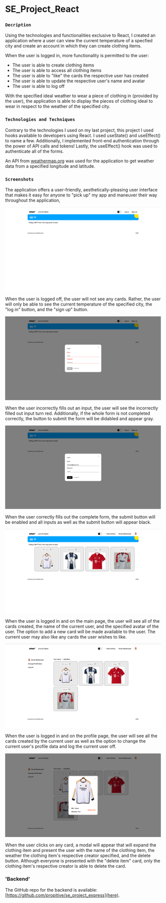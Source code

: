 # SE_Project_React

### `Decription`

Using the technologies and functionalities exclusive to React, I created an application where a user can view the current temperature of a specfied city and create an account in which they can create clothing items.

When the user is logged in, more functionality is permitted to the user:

- The user is able to create clothing items
- The user is able to access all clothing items
- The user is able to "like" the cards the respective user has created
- The user is able to update the respective user's name and avatar
- The user is able to log off

With the specified ideal weather to wear a piece of clothing in (provided by the user), the application is able to display the pieces of clothing ideal to wear in respect to the weather of the specified city.

### `Technologies and Techniques`

Contrary to the technologies I used on my last project, this project I used hooks available to developers using React. I used useState() and useEffect() to name a few. Additionally, I implemented front-end authentication through the power of API calls and tokens! Lastly, the useEffect() hook was used to authenticate all of the forms.

An API from [weathermap.org](weathermap.org) was used for the application to get weather data from a specified longitude and latitude.

### `Screenshots`

The application offers a user-friendly, aesthetically-pleasing user interface that makes it easy for anyone to "pick up" my app and maneuver their way throughout the application,

![ScreenshotOfWholeScreen](/src/images/WTWR-fullScreen.png)

When the user is logged off, the user will not see any cards. Rather, the user will only be able to see the current temperature of the specified city, the "log in" button, and the "sign up" button.

![ScreenshotOfIncorrectlyFilledOutForm](/src/images/WTWR-invalidFormInput.png)

When the user incorrectly fills out an input, the user will see the incorrectly filled out input turn red. Additionally, if the whole form is not completed correctly, the button to submit the form will be didabled and appear gray.

![ScreenshotOfCorrectlyFilledOutForm](/src/images/WTWR-validFormInput.png)

When the user correctly fills out the complete form, the submit button will be enabled and all inputs as well as the submit button will appear black.

![ScreenshotOfCorrectlyFilledOutForm](/src/images/WTWR-signedInMainPage.png)

When the user is logged in and on the main page, the user will see all of the cards created, the name of the current user, and the specified avatar of the user. The option to add a new card will be made available to the user. The current user may also like any cards the user wishes to like.

![ScreenshotOfCorrectlyFilledOutForm](/src/images/WTWR-signedInProfilePage.png)

When the user is logged in and on the profile page, the user will see all the cards created by the current user as well as the option to change the current user's profile data and log the current user off.

![ScreenshotOfCorrectlyFilledOutForm](/src/images/WTWR-itemModalOpen.png)

When the user clicks on any card, a modal will appear that will expand the clothing item and present the user with the name of the clothing item, the weather the clothing item's respective creator specified, and the delete button. Although everyone is presented with the "delete item" card, only the clothing item's respective creator is able to delete the card.

### 'Backend'

The GitHub repo for the backend is available: [https://github.com/propitive/se_project_express](here).
